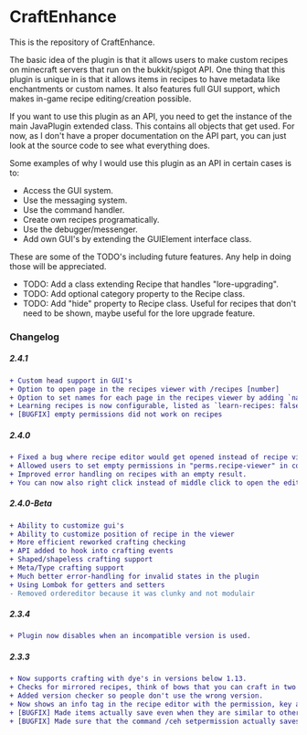 # CraftEnhance

This is the repository of CraftEnhance. 

The basic idea of the plugin is that it allows users to make custom recipes on minecraft servers that run on the bukkit/spigot API. One thing that this plugin is unique in is that it allows items in recipes to have metadata like enchantments or custom names. It also features full GUI support, which makes in-game recipe editing/creation possible.

If you want to use this plugin as an API, you need to get the instance of the main JavaPlugin extended class. This contains all objects that get used. For now, as I don't have a proper documentation on the API part, you can just look at the source code to see what everything does.

Some examples of why I would use this plugin as an API in certain cases is to:
 - Access the GUI system.
 - Use the messaging system.
 - Use the command handler.
 - Create own recipes programatically.
 - Use the debugger/messenger.
 - Add own GUI's by extending the GUIElement interface class.
 
These are some of the TODO's including future features. Any help in doing those will be appreciated.
 - TODO: Add a class extending Recipe that handles "lore-upgrading".
 - TODO: Add optional category property to the Recipe class.
 - TODO: Add "hide" property to Recipe class. Useful for recipes that don't need to be shown, maybe useful for the lore upgrade feature. 


### Changelog

##### 2.4.1
```diff
+ Custom head support in GUI's
+ Option to open page in the recipes viewer with /recipes [number]
+ Option to set names for each page in the recipes viewer by adding `names:` list in the guiconfig file
+ Learning recipes is now configurable, listed as `learn-recipes: false` in the config by default
+ [BUGFIX] empty permissions did not work on recipes
```

##### 2.4.0
```diff
+ Fixed a bug where recipe editor would get opened instead of recipe viewer.
+ Allowed users to set empty permissions in "perms.recipe-viewer" in config.yml to specify that viewing requires no permissions.
+ Improved error handling on recipes with an empty result.
+ You can now also right click instead of middle click to open the editor of a clicked recipe.
```

##### 2.4.0-Beta
```diff
+ Ability to customize gui's
+ Ability to customize position of recipe in the viewer
+ More efficient reworked crafting checking
+ API added to hook into crafting events
+ Shaped/shapeless crafting support
+ Meta/Type crafting support
+ Much better error-handling for invalid states in the plugin
+ Using Lombok for getters and setters
- Removed ordereditor because it was clunky and not modulair
```

##### 2.3.4
```diff
+ Plugin now disables when an incompatible version is used.
```
##### 2.3.3
```diff
+ Now supports crafting with dye's in versions below 1.13.
+ Checks for mirrored recipes, think of bows that you can craft in two ways.
+ Added version checker so people don't use the wrong version.
+ Now shows an info tag in the recipe editor with the permission, key and default result.
+ [BUGFIX] Made items actually save even when they are similar to other items.
+ [BUGFIX] Made sure that the command /ceh setpermission actually saves the permission.
```

